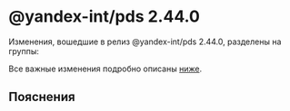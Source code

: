 # @yandex-int/pds 2.44.0

<!-- ЧЕЛОВЕЧЕСКОЕ ВСТУПЛЕНИЕ -->

Изменения, вошедшие в релиз @yandex-int/pds 2.44.0, разделены на группы:

Все важные изменения подробно описаны [ниже](#Пояснения).

## Пояснения


